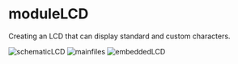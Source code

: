 # moduleLCD

Creating an LCD that can display standard and custom characters. 

![schematicLCD](https://user-images.githubusercontent.com/64059606/145662391-3aa5b715-a4b1-40bf-9fa2-99e583302142.png)
![mainfiles](https://user-images.githubusercontent.com/64059606/145662393-22ba7e7f-8947-4fb0-8f9f-306012de9cd1.png)
![embeddedLCD](https://user-images.githubusercontent.com/64059606/145662395-66c7245d-216e-416c-9ed0-6164908899e4.png)
